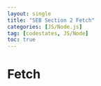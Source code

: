 ```yaml
---
layout: single
title: "SEB Section 2 Fetch"
categories: [JS/Node.js]
tag: [codestates, JS/Node]
toc: true
---
```


# Fetch
